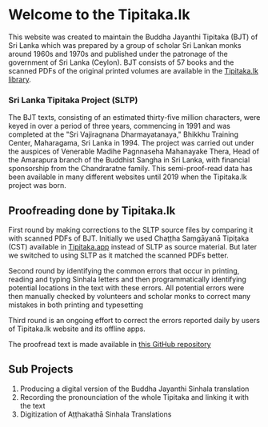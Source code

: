 # Welcome to the Tipitaka.lk

This website was created to maintain the Buddha Jayanthi Tipitaka (BJT) of Sri Lanka which was prepared by a group of scholar Sri Lankan monks around 1960s and 1970s and published under the patronage of the government of Sri Lanka (Ceylon). BJT consists of 57 books and the scanned PDFs of the original printed volumes are available in the [Tipitaka.lk library](https://tipitaka.lk/library/267). 

### Sri Lanka Tipitaka Project (SLTP)
The BJT texts, consisting of an estimated thirty-five million characters, were keyed in over a period of three years, commencing in 1991 and was completed at the "Sri Vajiragnana Dharmayatanaya," Bhikkhu Training Center, Maharagama, Sri Lanka in 1994.  The project was carried out under the auspices of Venerable Madihe Pagnnaseha Mahanayake Thera, Head of the Amarapura branch of the Buddhist Sangha in Sri Lanka, with financial sponsorship from the Chandraratne family. This semi-proof-read data has been available in many different websites until 2019 when the Tipitaka.lk project was born.

## Proofreading done by Tipitaka.lk

First round by making corrections to the SLTP source files by comparing it with scanned PDFs of BJT. Initially we used Chaṭṭha Saṃgāyanā Tipiṭaka (CST) available in [Tipitaka.app](https://tipitaka.app/) instead of SLTP as source material. But later we switched to using SLTP as it matched the scanned PDFs better.

Second round by identifying the common errors that occur in printing, reading and typing Sinhala letters and then programmatically identifying potential locations in the text with these errors. All potential errors were then manually checked by volunteers and scholar monks to correct many mistakes in both printing and typesetting

Third round is an ongoing effort to correct the errors reported daily by users of Tipitaka.lk website and its offline apps.

The proofread text is made available in [this GitHub repository](https://github.com/pathnirvana/tipitaka.lk/tree/master/public/static/text)

## Sub Projects
1. Producing a digital version of the Buddha Jayanthi Sinhala translation
2. Recording the pronounciation of the whole Tipitaka and linking it with the text
3. Digitization of Aṭṭhakathā Sinhala Translations

